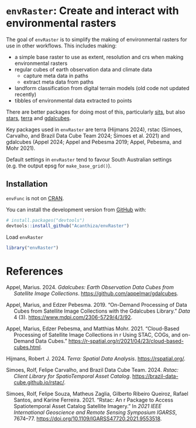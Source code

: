 
<!-- README.md is generated from README.Rmd. Please edit that file -->

# `envRaster`: Create and interact with environmental rasters

<!-- badges: start -->

<!-- badges: end -->

The goal of `envRaster` is to simplify the making of environmental
rasters for use in other workflows. This includes making:

- a simple base raster to use as extent, resolution and crs when making
  environmental rasters
- regular cubes of earth observation data and climate data
  - capture meta data in paths
  - extract meta data from paths
- landform classification from digital terrain models (old code not
  updated recently)
- tibbles of environmental data extracted to points

There are better packages for doing most of this, particularly
[sits](https://cran.r-project.org/web/packages/sits/index.html), but
also [stars](https://cran.r-project.org/web/packages/stars/index.html),
[terra](https://cran.r-project.org/web/packages/terra/index.html) and
[gdalcubes](https://cran.r-project.org/web/packages/gdalcubes/index.html).

Key packages used in `envRaster` are terra (Hijmans 2024), rstac
(Simoes, Carvalho, and Brazil Data Cube Team 2024; Simoes et al. 2021)
and gdalcubes (Appel 2024; Appel and Pebesma 2019; Appel, Pebesma, and
Mohr 2021).

Default settings in `envRaster` tend to favour South Australian settings
(e.g. the output epsg for `make_base_grid()`).

## Installation

`envFunc` is not on [CRAN](https://CRAN.R-project.org).

You can install the development version from
[GitHub](https://github.com/) with:

``` r
# install.packages("devtools")
devtools::install_github("Acanthiza/envRaster")
```

Load `envRaster`

``` r
library("envRaster")
```

# References

<div id="refs" class="references csl-bib-body hanging-indent"
entry-spacing="0">

<div id="ref-R-gdalcubes" class="csl-entry">

Appel, Marius. 2024. *Gdalcubes: Earth Observation Data Cubes from
Satellite Image Collections*. <https://github.com/appelmar/gdalcubes>.

</div>

<div id="ref-gdalcubes2019" class="csl-entry">

Appel, Marius, and Edzer Pebesma. 2019. “On-Demand Processing of Data
Cubes from Satellite Image Collections with the Gdalcubes Library.”
*Data* 4 (3). <https://www.mdpi.com/2306-5729/4/3/92>.

</div>

<div id="ref-gdalcubes2021" class="csl-entry">

Appel, Marius, Edzer Pebesma, and Matthias Mohr. 2021. “Cloud-Based
Processing of Satellite Image Collections in r Using STAC, COGs, and
on-Demand Data Cubes.”
<https://r-spatial.org/r/2021/04/23/cloud-based-cubes.html>.

</div>

<div id="ref-R-terra" class="csl-entry">

Hijmans, Robert J. 2024. *Terra: Spatial Data Analysis*.
<https://rspatial.org/>.

</div>

<div id="ref-R-rstac" class="csl-entry">

Simoes, Rolf, Felipe Carvalho, and Brazil Data Cube Team. 2024. *Rstac:
Client Library for SpatioTemporal Asset Catalog*.
<https://brazil-data-cube.github.io/rstac/>.

</div>

<div id="ref-rstac2021" class="csl-entry">

Simoes, Rolf, Felipe Souza, Matheus Zaglia, Gilberto Ribeiro Queiroz,
Rafael Santos, and Karine Ferreira. 2021. “Rstac: An r Package to Access
Spatiotemporal Asset Catalog Satellite Imagery.” In *2021 IEEE
International Geoscience and Remote Sensing Symposium IGARSS*, 7674–77.
<https://doi.org/10.1109/IGARSS47720.2021.9553518>.

</div>

</div>
